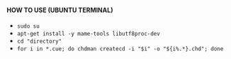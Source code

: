 #### HOW TO USE (UBUNTU TERMINAL)
- `sudo su`
- `apt-get install -y mame-tools libutf8proc-dev`
- `cd "directory"`
- `for i in *.cue; do chdman createcd -i "$i" -o "${i%.*}.chd"; done`
